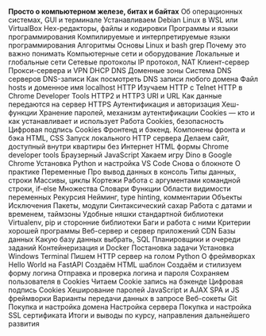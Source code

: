 **Просто о компьютерном железе, битах и байтах**
Об операционных системах, GUI и терминале
Устанавливаем Debian Linux в WSL или VirtualBox
Hex-редакторы, файлы и кодировки
Программы и языки программирования
Компилируемые и интерпретируемые языки программирования
Алгоритмы
Основы Linux и bash
grep
Почему это важно понимать
Компьютерные сети и оборудование
Локальные и глобальные сети
Сетевые протоколы
IP протокол, NAT
Клиент-сервер
Прокси-сервера и VPN
DHCP
DNS
Доменные зоны
Система DNS серверов
DNS-записи
Как посмотреть DNS записи любого домена
Файл hosts и доменное имя localhost
HTTP
Изучаем HTTP с Telnet
HTTP в Chrome Developer Tools
HTTP2 и HTTP3
URI и URL
Как данные передаются на сервер
HTTPS
Аутентификация и авторизация
Хеш-функции
Хранение паролей, механизм аутентификации
Cookies — кто и как устанавливает и использует
Работа Cookies, безопасность
Цифровая подпись Cookies
Фронтенд и бэкенд. Компонены фронта и бэка
HTML, CSS
Запуск локального HTTP сервера
Делаем сайт, доступный внутри квартиры без Интернет
HTML формы
Chrome developer tools
Браузерный JavaScript
Хакаем игру Dino в Google Chrome
Установка Python и настройка VS Code
Снова о блокноте
О практике
Переменные
Про вывод данных в консоль
Типы данных, строки
Массивы, циклы
Кортежи
Работа с аргументами командной строки, if-else
Множества
Словари
Функции
Области видимости переменных
Рекурсия
Нейминг, type hinting, комментарии
Объекты
Исключения
Пакеты, модули
Синтаксический сахар
Работа с датами и временем, таймзоны
Удобные няшки стандартной библиотеки
Virtualenv, pip и сторонние библиотеки
Баги и работа с ними
Критерии хорошей программы
Веб-сервер и сервер приложений
CDN
Базы данных
Какую базу данных выбрать, SQL
Планировщики и очереди заданий
Контейнеризация и Docker
Постановка задачи
Установка Windows Terminal
Пишем HTTP сервер на голом Python
О фреймворках
Hello World на FastAPI
Создаём HTML шаблон
Создаём и стилизуем форму логина
Отправка и проверка логина и пароля
Сохраняем пользователя в Cookies
Читаем Cookie запись на бэкенде
Цифровая подпись Cookies
Хеширование паролей
JavaScript и AJAX
SPA и JS фреймворки
Варианты передачи данных в запросе
Веб-сокеты
Git
Покупка и настройка домена
Настройка сервера
Покупка и настройка SSL сертификата
Итоги и выводы по курсу, направления дальнейшего развития
